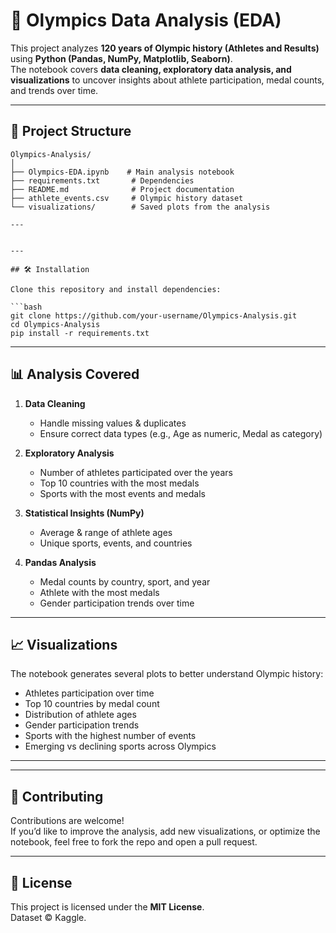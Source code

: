 # 🏅 Olympics Data Analysis (EDA)

This project analyzes **120 years of Olympic history (Athletes and Results)** using **Python (Pandas, NumPy, Matplotlib, Seaborn)**.  
The notebook covers **data cleaning, exploratory data analysis, and visualizations** to uncover insights about athlete participation, medal counts, and trends over time.

---

## 📂 Project Structure

```
Olympics-Analysis/
│
├── Olympics-EDA.ipynb    # Main analysis notebook
├── requirements.txt       # Dependencies
├── README.md              # Project documentation
├── athlete_events.csv     # Olympic history dataset 
└── visualizations/        # Saved plots from the analysis

---


---

## 🛠️ Installation

Clone this repository and install dependencies:

```bash
git clone https://github.com/your-username/Olympics-Analysis.git
cd Olympics-Analysis
pip install -r requirements.txt
```

---

## 📊 Analysis Covered

1. **Data Cleaning**
   - Handle missing values & duplicates  
   - Ensure correct data types (e.g., Age as numeric, Medal as category)

2. **Exploratory Analysis**
   - Number of athletes participated over the years  
   - Top 10 countries with the most medals  
   - Sports with the most events and medals  

3. **Statistical Insights (NumPy)**
   - Average & range of athlete ages  
   - Unique sports, events, and countries  

4. **Pandas Analysis**
   - Medal counts by country, sport, and year  
   - Athlete with the most medals  
   - Gender participation trends over time  

---

## 📈 Visualizations

The notebook generates several plots to better understand Olympic history:

- Athletes participation over time  
- Top 10 countries by medal count  
- Distribution of athlete ages  
- Gender participation trends  
- Sports with the highest number of events  
- Emerging vs declining sports across Olympics  


---


---

## 🤝 Contributing

Contributions are welcome!  
If you’d like to improve the analysis, add new visualizations, or optimize the notebook, feel free to fork the repo and open a pull request.

---

## 📜 License

This project is licensed under the **MIT License**.  
Dataset © Kaggle.
